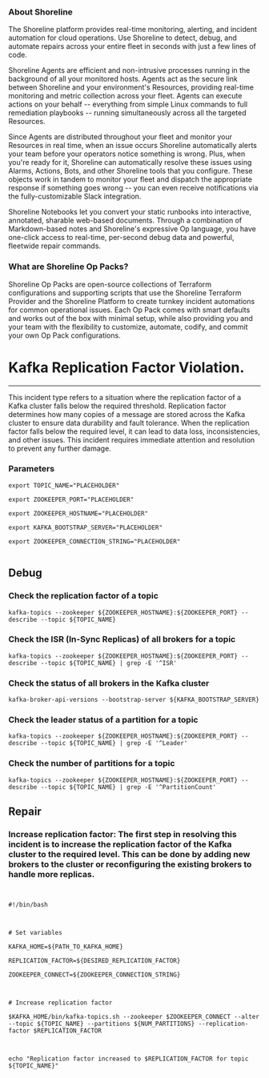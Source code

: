 
### About Shoreline
The Shoreline platform provides real-time monitoring, alerting, and incident automation for cloud operations. Use Shoreline to detect, debug, and automate repairs across your entire fleet in seconds with just a few lines of code.

Shoreline Agents are efficient and non-intrusive processes running in the background of all your monitored hosts. Agents act as the secure link between Shoreline and your environment's Resources, providing real-time monitoring and metric collection across your fleet. Agents can execute actions on your behalf -- everything from simple Linux commands to full remediation playbooks -- running simultaneously across all the targeted Resources.

Since Agents are distributed throughout your fleet and monitor your Resources in real time, when an issue occurs Shoreline automatically alerts your team before your operators notice something is wrong. Plus, when you're ready for it, Shoreline can automatically resolve these issues using Alarms, Actions, Bots, and other Shoreline tools that you configure. These objects work in tandem to monitor your fleet and dispatch the appropriate response if something goes wrong -- you can even receive notifications via the fully-customizable Slack integration.

Shoreline Notebooks let you convert your static runbooks into interactive, annotated, sharable web-based documents. Through a combination of Markdown-based notes and Shoreline's expressive Op language, you have one-click access to real-time, per-second debug data and powerful, fleetwide repair commands.

### What are Shoreline Op Packs?
Shoreline Op Packs are open-source collections of Terraform configurations and supporting scripts that use the Shoreline Terraform Provider and the Shoreline Platform to create turnkey incident automations for common operational issues. Each Op Pack comes with smart defaults and works out of the box with minimal setup, while also providing you and your team with the flexibility to customize, automate, codify, and commit your own Op Pack configurations.

# Kafka Replication Factor Violation.
---

This incident type refers to a situation where the replication factor of a Kafka cluster falls below the required threshold. Replication factor determines how many copies of a message are stored across the Kafka cluster to ensure data durability and fault tolerance. When the replication factor falls below the required level, it can lead to data loss, inconsistencies, and other issues. This incident requires immediate attention and resolution to prevent any further damage.

### Parameters
```shell 
export TOPIC_NAME="PLACEHOLDER"

export ZOOKEEPER_PORT="PLACEHOLDER"

export ZOOKEEPER_HOSTNAME="PLACEHOLDER"

export KAFKA_BOOTSTRAP_SERVER="PLACEHOLDER"

export ZOOKEEPER_CONNECTION_STRING="PLACEHOLDER"


```

## Debug

### Check the replication factor of a topic
```shell
kafka-topics --zookeeper ${ZOOKEEPER_HOSTNAME}:${ZOOKEEPER_PORT} --describe --topic ${TOPIC_NAME}
```

### Check the ISR (In-Sync Replicas) of all brokers for a topic
```shell
kafka-topics --zookeeper ${ZOOKEEPER_HOSTNAME}:${ZOOKEEPER_PORT} --describe --topic ${TOPIC_NAME} | grep -E '^ISR'
```

### Check the status of all brokers in the Kafka cluster
```shell
kafka-broker-api-versions --bootstrap-server ${KAFKA_BOOTSTRAP_SERVER}
```

### Check the leader status of a partition for a topic
```shell
kafka-topics --zookeeper ${ZOOKEEPER_HOSTNAME}:${ZOOKEEPER_PORT} --describe --topic ${TOPIC_NAME} | grep -E '^Leader'
```

### Check the number of partitions for a topic
```shell
kafka-topics --zookeeper ${ZOOKEEPER_HOSTNAME}:${ZOOKEEPER_PORT} --describe --topic ${TOPIC_NAME} | grep -E '^PartitionCount'
```

## Repair

### Increase replication factor: The first step in resolving this incident is to increase the replication factor of the Kafka cluster to the required level. This can be done by adding new brokers to the cluster or reconfiguring the existing brokers to handle more replicas.
```shell


#!/bin/bash



# Set variables

KAFKA_HOME=${PATH_TO_KAFKA_HOME}

REPLICATION_FACTOR=${DESIRED_REPLICATION_FACTOR}

ZOOKEEPER_CONNECT=${ZOOKEEPER_CONNECTION_STRING}



# Increase replication factor

$KAFKA_HOME/bin/kafka-topics.sh --zookeeper $ZOOKEEPER_CONNECT --alter --topic ${TOPIC_NAME} --partitions ${NUM_PARTITIONS} --replication-factor $REPLICATION_FACTOR



echo "Replication factor increased to $REPLICATION_FACTOR for topic ${TOPIC_NAME}"


```